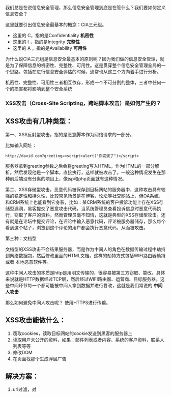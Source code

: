 我们总是在说信息安全管理，那么信息安全管理到底是在管什么？我们要如何定义信息安全？

这里就要引出信息安全最基本的概念：CIA三元组。

- 这里的 C，指的是Confidentiality **机密性**
- 这里的 I ，指的是Integrity **完整性**
- 这里的 A ，指的是Availability **可用性**

为什么说CIA三元组是信息安全最基本的原则呢？因为我们做的信息安全管理，就是为了保障信息的机密性、完整性、可用性。这是贯穿整个信息安全管理全局的一个思路。包括在进行信息安全评估的时候，通常也从这三个方向着手进行分析。

机密性、完整性、可用性三者相互依存，形成一个不可分割的整体，三者中任何一个的损害都将影响到整个安全系统



### XSS攻击（Cross-Site Scripting，跨站脚本攻击）是如何产生的？





## XSS攻击有几种类型：

第一、XSS反射型攻击，指的是恶意脚本作为网络请求的一部分。

比如输入网址：

```
http://david.com?greeting=<script>alert("你完蛋了")</script>
```

服务器拿到greeting参数之后会将greeting写入HTML，作为HTML的一部分解析。然后发现他是一个脚本，直接执行，这样就被攻击了。一般这种情况发生在那种前后端没有分离的项目上，像jsp和php页面就有这种情况。

第二、XSS存储型攻击，恶意代码被保存到目标网站的服务器中，这种攻击具有较强的稳定性和持久性，比较常见场景是在博客，论坛等社交网站上，但OA系统，和CRM系统上也能看到它身影，比如：某CRM系统的客户投诉功能上存在XSS存储型漏洞，黑客提交了恶意攻击代码，当系统管理员查看投诉信息时恶意代码执行，窃取了客户的资料，然而管理员毫不知情，这就是典型的XSS存储型攻击。还有就是在论坛中提交评论，在评论中输入恶意代码，评论被服务器储存，那么每个看到这个帖子，浏览到这个评论的用户都会执行恶意代码，从而被攻击。



第三种：文档型

文档型的XSS攻击不会结果服务器，而是作为中间人的角色在数据传输过程中劫持到网络数据包，然后修改里面的HTML文档。这样的劫持方式包括WIFI路由器劫持或者 本地恶意软件等。

这种中间人攻击的本质是http是用明文传输的，很容易被第三方窃取、篡改。具体来说就是HTTP数据经过TCP层，然后经过WIFI路由器、运营商、目标服务器。这些中间环节每一个都可能被中间人拿到数据并进行篡改，这就是我们常说的 **中间人攻击**

那么如何避免中间人攻击呢？ 使用HTTPS进行传输。


## XSS攻击能做什么：
1. 窃取cookies，读取目标网站的cookie发送到黑客的服务器上
2. 读取用户未公开的资料，如果：邮件列表或者内容、系统的客户资料，联系人列表等等
3. 修改DOM
4. 在页面找那个生成浮层广告
## 解决方案：
1. url过滤，对<script> <img> <a> 等标签进行过滤。

2. 对提交的符号如：尖括号，引号，单引号，百分比符号，分号，括号，&符号，加号进行编码转义，严格控制输出。~~对于富文本的内容可以在提交前先 encodeURIComponent，然后在页面展示之前再decodeURIComponent。~~（删掉的原因是富文本的目的就是把内容当成HTML来渲染，同时一般来说支持富文本的功能都有其特定的权限，目的。所以这个不需要考虑，而且encode和decode之后其实是无事发生。）

3. 一切用户输入皆不可信，`在输出时进行验证`

   将 `HTML 元素内容、属性以及 URL 请求参数、CSS 值进行编码`

   当编码影响业务时，使用`白名单规则进行检测和过滤`

   使用 W3C 提出的 `CSP (Content Security Policy，内容安全策略)`，定义域名白名单

   设置 `Cookie 的 HttpOnly` 属性

   

## 跨站请求伪造（CSRF）
### 首先说明一下什么是CSRF(Cross Site Request Forgery)？

跨站请求伪造是指攻击者可以在第三方站点制造HTTP请求并以用户在目标站点的登录态发送到目标站点，而目标站点未校验请求来源使第三方成功伪造请求。

#### 为什么会有CSRF?

JS控制浏览器发送请求的时候，浏览器是根据目标站点，而不是来源站点，来发送cookie的，如果当前会话中有目标站点的cookie（就是说当前有标签页处于目标站点，而且没有退出登录，这点非常重要！），就发送出去。核心问题是浏览器的会话机制，是跨站请求伪造漏洞的根源。

再简单解释一下：比如我现在打开了百度的网页，然后我在一个空白的标签页上输入百度的网址，这时候这个请求中会带有来自于前面打开的百度网页中的Cookie。虽然说Cookie不支持跨域，但是前面所描述的场景不属于跨域。只是说在当前浏览器的会话中存在目标站点的会话的话，就会把这个站点的Cookie发送出去。

 

CSRF(Cross-site request forgery跨站请求伪造，也被称成为“one click attack”或者session riding，通常缩写为CSRF或者XSRF，是一种对网站的恶意利用。

### 防御措施
1. 服务端检查Referer字段，验证请求来源站点。
2. 请求头中添加校验token
3. 针对实际情况，设置关键 Cookie 的 `SameSite` 属性为 `Strict` 或 `Lax`
4. 添加验证码，用于区分是用户还是机器。


### 参考文章
https://baike.baidu.com/item/%E8%B7%A8%E7%AB%99%E8%AF%B7%E6%B1%82%E4%BC%AA%E9%80%A0/13777878?fr=aladdin
https://www.cnblogs.com/qmfsun/p/5779469.html 



